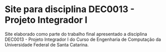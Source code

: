 # Site para disciplina DEC0013 - Projeto Integrador I

Site elaborado como parte do trabalho final apresentado a disciplina DEC0013 - Projeto Integrador I do Curso de Engenharia de Computação da Universidade Federal de Santa Catarina.